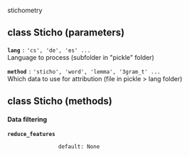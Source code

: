 stichometry

## class Sticho (parameters)

**`lang`** `:`      ``'cs', 'de', 'es' ...``  
Language to process (subfolder in "pickle" folder)  

**`method`** `:`     ``'sticho', 'word', 'lemma', '3gram_t' ...``  
Which data to use for attribution (file in pickle > lang folder)


## class Sticho (methods)

#### Data filtering

**`reduce_features`**  
```filters:     conditions to filter features (format accepted by pandas .query method)
                default: None
```
